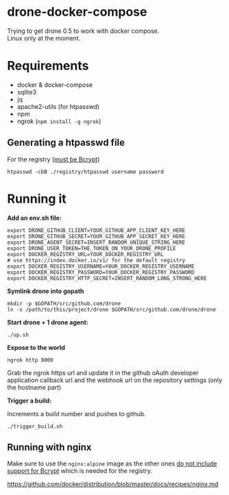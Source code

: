 # drone-docker-compose

Trying to get drone 0.5 to work with docker compose.  
Linux only at the moment.  

# Requirements

- docker & docker-compose
- sqlite3
- jq
- apache2-utils (for htpasswd)
- npm
- ngrok (`npm install -g ngrok`)

## Generating a htpasswd file

For the registry ([must be Bcrypt](https://docs.docker.com/registry/configuration/#auth))

```shell
htpasswd -cbB ./registry/htpasswd username password
```

# Running it

**Add an env.sh file:**

```shell
export DRONE_GITHUB_CLIENT=YOUR_GITHUB_APP_CLIENT_KEY_HERE
export DRONE_GITHUB_SECRET=YOUR_GITHUB_APP_SECRET_KEY_HERE
export DRONE_AGENT_SECRET=INSERT_RANDOM_UNIQUE_STRING_HERE
export DRONE_USER_TOKEN=THE_TOKEN_ON_YOUR_DRONE_PROFILE
export DOCKER_REGISTRY_URL=YOUR_DOCKER_REGISTRY_URL
# use https://index.docker.io/v1/ for the default registry
export DOCKER_REGISTRY_USERNAME=YOUR_DOCKER_REGISTRY_USERNAME
export DOCKER_REGISTRY_PASSWORD=YOUR_DOCKER_REGISTRY_PASSWORD
export DOCKER_REGISTRY_HTTP_SECRET=INSERT_RANDOM_LONG_STRONG_HERE
```

**Symlink drone into gopath**

```shell
mkdir -p $GOPATH/src/github.com/drone
ln -s /path/to/this/project/drone $GOPATH/src/github.com/drone/drone
```

**Start drone + 1 drone agent:**

```shell
./up.sh
```

**Expose to the world**

```shell
ngrok http 8000
```

Grab the ngrok https url and update it in the github oAuth developer application callback url
and the webhook url on the repository settings (only the hostname part)

**Trigger a build:**

Increments a build number and pushes to github.

```shell
./trigger_build.sh
```

## Running with nginx

Make sure to use the `nginx:alpine` image as the other ones [do not include support for Bcrypt](https://github.com/nginxinc/docker-nginx/issues/29) which is needed for the registry.

https://github.com/docker/distribution/blob/master/docs/recipes/nginx.md
